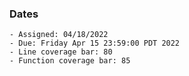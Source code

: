 ### Dates

    - Assigned: 04/18/2022
    - Due: Friday Apr 15 23:59:00 PDT 2022
    - Line coverage bar: 80
    - Function coverage bar: 85

